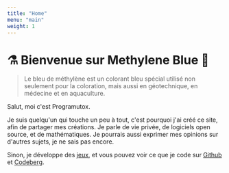 ```yaml
---
title: "Home"
menu: "main"
weight: 1
---
```


# ⚗️ Bienvenue sur Methylene Blue 🧪

> Le bleu de méthylène est un colorant bleu spécial utilisé non seulement pour la coloration, mais aussi en géotechnique, en médecine et en aquaculture. 

Salut, moi c'est Programutox.

Je suis quelqu'un qui touche un peu à tout, c'est pourquoi j'ai créé ce site, afin de partager mes créations.
Je parle de vie privée, de logiciels open source, et de mathématiques.
Je pourrais aussi exprimer mes opinions sur d'autres sujets, je ne sais pas encore.

Sinon, je développe des [jeux](https://programutox.itch.io/), et vous pouvez voir ce que je code sur [Github](https://github.com/programutox/) et [Codeberg](https://codeberg.org/programutox/).

